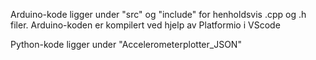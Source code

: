 Arduino-kode ligger under "src" og "include" for henholdsvis .cpp og .h filer. 
Arduino-koden er kompilert ved hjelp av Platformio i VScode

Python-kode ligger under "Accelerometerplotter_JSON"
